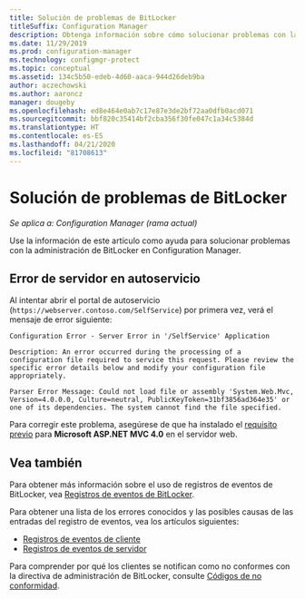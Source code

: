 ```yaml
---
title: Solución de problemas de BitLocker
titleSuffix: Configuration Manager
description: Obtenga información sobre cómo solucionar problemas con la administración de BitLocker en Configuration Manager.
ms.date: 11/29/2019
ms.prod: configuration-manager
ms.technology: configmgr-protect
ms.topic: conceptual
ms.assetid: 134c5b50-edeb-4d60-aaca-944d26deb9ba
author: aczechowski
ms.author: aaroncz
manager: dougeby
ms.openlocfilehash: ed8e464e0ab7c17e87e3de2bf72aa0dfb0acd071
ms.sourcegitcommit: bbf820c35414bf2cba356f30fe047c1a34c5384d
ms.translationtype: HT
ms.contentlocale: es-ES
ms.lasthandoff: 04/21/2020
ms.locfileid: "81708613"
---
```

# <a name="troubleshoot-bitlocker"></a>Solución de problemas de BitLocker

*Se aplica a: Configuration Manager (rama actual)*

Use la información de este artículo como ayuda para solucionar problemas con la administración de BitLocker en Configuration Manager.

## <a name="server-error-in-self-service"></a>Error de servidor en autoservicio

Al intentar abrir el portal de autoservicio (`https://webserver.contoso.com/SelfService`) por primera vez, verá el mensaje de error siguiente:

``` error
Configuration Error - Server Error in '/SelfService' Application

Description: An error occurred during the processing of a configuration file required to service this request. Please review the specific error details below and modify your configuration file appropriately.

Parser Error Message: Could not load file or assembly 'System.Web.Mvc, Version=4.0.0.0, Culture=neutral, PublicKeyToken=31bf3856ad364e35' or one of its dependencies. The system cannot find the file specified.
```

Para corregir este problema, asegúrese de que ha instalado el [requisito previo](../../plan-design/bitlocker-management.md#prerequisites) para **Microsoft ASP.NET MVC 4.0** en el servidor web.

## <a name="see-also"></a>Vea también

Para obtener más información sobre el uso de registros de eventos de BitLocker, vea [Registros de eventos de BitLocker](about-event-logs.md).

Para obtener una lista de los errores conocidos y las posibles causas de las entradas del registro de eventos, vea los artículos siguientes:

- [Registros de eventos de cliente](client-event-logs.md)
- [Registros de eventos de servidor](server-event-logs.md)

Para comprender por qué los clientes se notifican como no conformes con la directiva de administración de BitLocker, consulte [Códigos de no conformidad](non-compliance-codes.md).
